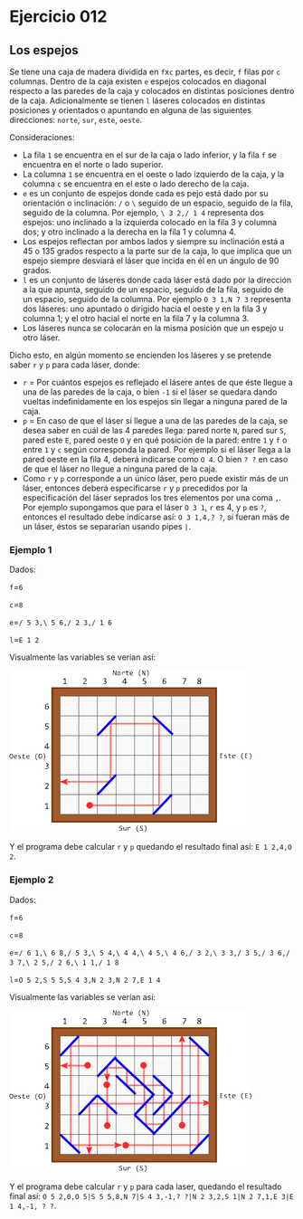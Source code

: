 # Ejercicio **012**

## Los espejos

Se tiene una caja de madera dividida en `f`x`c` partes, es decir, `f` filas por `c` columnas. Dentro de la caja existen `e` espejos colocados en diagonal respecto a las paredes de la caja y colocados en distintas posiciones dentro de la caja. Adicionalmente se tienen `l` láseres colocados en distintas posiciones y orientados o apuntando en alguna de las siguientes direcciones: `norte`, `sur`, `este`, `oeste`.

Consideraciones:
* La fila `1` se encuentra en el sur de la caja o lado inferior, y la fila `f` se encuentra en el norte o lado superior. 
* La columna `1` se encuentra en el oeste o lado izquierdo de la caja, y la columna `c` se encuentra en el este o lado derecho de la caja.
* `e` es un conjunto de espejos donde cada es pejo está dado por su orientación o inclinación: `/` o `\` seguido de un espacio, seguido de la fila, seguido de la columna. Por ejemplo, `\ 3 2,/ 1 4` representa dos espejos: uno inclinado a la izquierda colocado en la fila 3 y columna dos; y otro inclinado a la derecha en la fila 1 y columna 4.
* Los espejos reflectan por ambos lados y siempre su inclinación está a 45 o 135 grados respecto a la parte sur de la caja, lo que implica que un espejo siempre desviará el láser que incida en él en un ángulo de 90 grados.
* `l` es un conjunto de láseres donde cada láser está dado por la dirección a la que apunta, seguido de un espacio, seguido de la fila, seguido de un espacio, seguido de la columna. Por ejemplo `O 3 1,N 7 3` representa dos láseres: uno apuntado o dirigido hacia el oeste y en la fila 3 y columna 1; y el otro hacial el norte en la fila 7 y la columna 3.
* Los láseres nunca se colocarán en la misma posición que un espejo u otro láser.

Dicho esto, en algún momento se encienden los láseres y se pretende saber `r` y `p` para cada láser, donde:

* `r` = Por cuántos espejos es reflejado el lásere antes de que éste llegue a una de las paredes de la caja, o bien `-1` si el láser se quedara dando vueltas indefinidamente en los espejos sin llegar a ninguna pared de la caja.
* `p` = En caso de que el láser sí llegue a una de las paredes de la caja, se desea saber en cuál de las 4 paredes llega: pared norte `N`, pared sur `S`, pared este `E`, pared oeste `O` y en qué posición de la pared: entre `1` y `f` o entre `1` y `c` según corresponda la pared. Por ejemplo si el láser llega a la pared oeste en la fila 4, deberá indicarse como `O 4`. O bien `? ?` en caso de que el láser no llegue a ninguna pared de la caja.
* Como `r` y `p` corresponde a un único láser, pero puede existir más de un láser, entonces deberá especificarse `r` y `p` precedidos por la especificación del láser seprados los tres elementos por una coma `,`. Por ejemplo supongamos que para el láser `O 3 1`, `r` es 4, y `p` es `?`, entonces el resultado debe indicarse así: `O 3 1,4,? ?`, si fueran más de un láser, éstos se separarían usando pipes `|`.

### Ejemplo 1

Dados:

`f`=`6`

`c`=`8`

`e`=`/ 5 3,\ 5 6,/ 2 3,/ 1 6`

`l`=`E 1 2`

Visualmente las variables se verían así:

![Ejemplo 1](https://github.com/g-garciac/ejerciciosprogramacion/blob/main/ejercicios/012/ejemplo1.png "Ejemplo 1")

Y el programa debe calcular `r` y `p` quedando el resultado final así: `E 1 2,4,O 2`.

### Ejemplo 2

Dados:

`f`=`6`

`c`=`8`

`e`=`/ 6 1,\ 6 8,/ 5 3,\ 5 4,\ 4 4,\ 4 5,\ 4 6,/ 3 2,\ 3 3,/ 3 5,/ 3 6,/ 3 7,\ 2 5,/ 2 6,\ 1 1,/ 1 8`

`l`=`O 5 2,S 5 5,S 4 3,N 2 3,N 2 7,E 1 4`

Visualmente las variables se verían así:

![Ejemplo 2](https://github.com/g-garciac/ejerciciosprogramacion/blob/main/ejercicios/012/ejemplo2.png "Ejemplo 2")

Y el programa debe calcular `r` y `p` para cada laser, quedando el resultado final así: `O 5 2,0,O 5|S 5 5,8,N 7|S 4 3,-1,? ?|N 2 3,2,S 1|N 2 7,1,E 3|E 1 4,-1, ? ?`.
